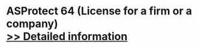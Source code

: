 # ASProtect 64 (License for a firm or a company)<br />[>> Detailed information](https://secure.shareit.com/shareit/product.html?productid=300519992&affiliateid=200057808)